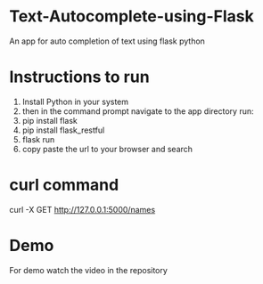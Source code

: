 # Text-Autocomplete-using-Flask
An app for auto completion of text using flask python
# Instructions to run 
1.	Install Python in your system
2.	then in the command prompt navigate to the app directory run:
3.  pip install flask
4.  pip install flask_restful
5.  flask run
6.  copy paste the url to your browser and search
# curl command
curl -X GET http://127.0.0.1:5000/names
# Demo 
For demo watch the video in the repository
